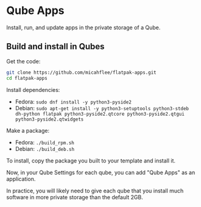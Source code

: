 # Qube Apps

Install, run, and update apps in the private storage of a Qube.

## Build and install in Qubes

Get the code:

```sh
git clone https://github.com/micahflee/flatpak-apps.git
cd flatpak-apps
```

Install dependencies:

- Fedora: `sudo dnf install -y python3-pyside2`
- Debian: `sudo apt-get install -y python3-setuptools python3-stdeb dh-python flatpak python3-pyside2.qtcore python3-pyside2.qtgui python3-pyside2.qtwidgets`

Make a package:

- Fedora: `./build_rpm.sh`
- Debian: `./build_deb.sh`

To install, copy the package you built to your template and install it.

Now, in your Qube Settings for each qube, you can add "Qube Apps" as an application.

In practice, you will likely need to give each qube that you install much software in more private storage than the default 2GB.
